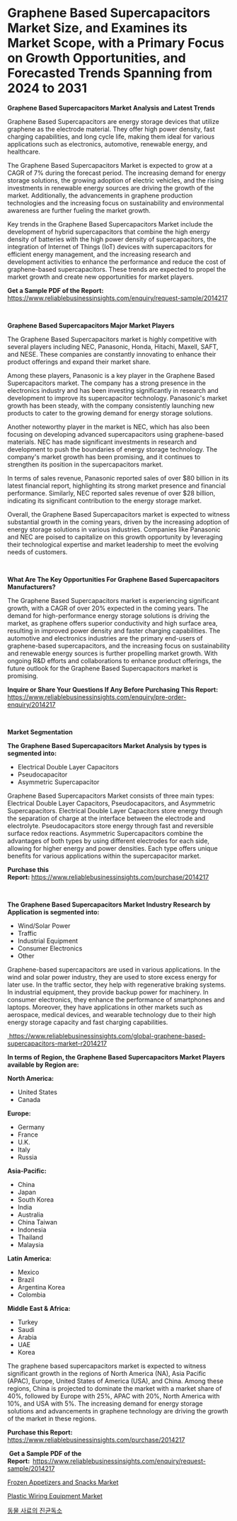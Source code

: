 <p><h1>Graphene Based Supercapacitors Market Size, and Examines its Market Scope, with a Primary Focus on Growth Opportunities, and Forecasted Trends Spanning from 2024 to 2031</h1></p><p><strong>Graphene Based Supercapacitors Market Analysis and Latest Trends</strong></p>
<p><p>Graphene Based Supercapacitors are energy storage devices that utilize graphene as the electrode material. They offer high power density, fast charging capabilities, and long cycle life, making them ideal for various applications such as electronics, automotive, renewable energy, and healthcare.</p><p>The Graphene Based Supercapacitors Market is expected to grow at a CAGR of 7% during the forecast period. The increasing demand for energy storage solutions, the growing adoption of electric vehicles, and the rising investments in renewable energy sources are driving the growth of the market. Additionally, the advancements in graphene production technologies and the increasing focus on sustainability and environmental awareness are further fueling the market growth.</p><p>Key trends in the Graphene Based Supercapacitors Market include the development of hybrid supercapacitors that combine the high energy density of batteries with the high power density of supercapacitors, the integration of Internet of Things (IoT) devices with supercapacitors for efficient energy management, and the increasing research and development activities to enhance the performance and reduce the cost of graphene-based supercapacitors. These trends are expected to propel the market growth and create new opportunities for market players.</p></p>
<p><strong>Get a Sample PDF of the Report:&nbsp;</strong> <a href="https://www.reliablebusinessinsights.com/enquiry/request-sample/2014217">https://www.reliablebusinessinsights.com/enquiry/request-sample/2014217</a></p>
<p>&nbsp;</p>
<p><strong>Graphene Based Supercapacitors Major Market Players</strong></p>
<p><p>The Graphene Based Supercapacitors market is highly competitive with several players including NEC, Panasonic, Honda, Hitachi, Maxell, SAFT, and NESE. These companies are constantly innovating to enhance their product offerings and expand their market share.</p><p>Among these players, Panasonic is a key player in the Graphene Based Supercapacitors market. The company has a strong presence in the electronics industry and has been investing significantly in research and development to improve its supercapacitor technology. Panasonic's market growth has been steady, with the company consistently launching new products to cater to the growing demand for energy storage solutions.</p><p>Another noteworthy player in the market is NEC, which has also been focusing on developing advanced supercapacitors using graphene-based materials. NEC has made significant investments in research and development to push the boundaries of energy storage technology. The company's market growth has been promising, and it continues to strengthen its position in the supercapacitors market.</p><p>In terms of sales revenue, Panasonic reported sales of over $80 billion in its latest financial report, highlighting its strong market presence and financial performance. Similarly, NEC reported sales revenue of over $28 billion, indicating its significant contribution to the energy storage market.</p><p>Overall, the Graphene Based Supercapacitors market is expected to witness substantial growth in the coming years, driven by the increasing adoption of energy storage solutions in various industries. Companies like Panasonic and NEC are poised to capitalize on this growth opportunity by leveraging their technological expertise and market leadership to meet the evolving needs of customers.</p></p>
<p>&nbsp;</p>
<p><strong>What Are The Key Opportunities For Graphene Based Supercapacitors Manufacturers?</strong></p>
<p><p>The Graphene Based Supercapacitors market is experiencing significant growth, with a CAGR of over 20% expected in the coming years. The demand for high-performance energy storage solutions is driving the market, as graphene offers superior conductivity and high surface area, resulting in improved power density and faster charging capabilities. The automotive and electronics industries are the primary end-users of graphene-based supercapacitors, and the increasing focus on sustainability and renewable energy sources is further propelling market growth. With ongoing R&D efforts and collaborations to enhance product offerings, the future outlook for the Graphene Based Supercapacitors market is promising.</p></p>
<p><strong>Inquire or Share Your Questions If Any Before Purchasing This Report:</strong> <a href="https://www.reliablebusinessinsights.com/enquiry/pre-order-enquiry/2014217">https://www.reliablebusinessinsights.com/enquiry/pre-order-enquiry/2014217</a></p>
<p>&nbsp;</p>
<p><strong>Market Segmentation</strong></p>
<p><strong>The Graphene Based Supercapacitors Market Analysis by types is segmented into:</strong></p>
<p><ul><li>Electrical Double Layer Capacitors</li><li>Pseudocapacitor</li><li>Asymmetric Supercapacitor</li></ul></p>
<p><p>Graphene Based Supercapacitors Market consists of three main types: Electrical Double Layer Capacitors, Pseudocapacitors, and Asymmetric Supercapacitors. Electrical Double Layer Capacitors store energy through the separation of charge at the interface between the electrode and electrolyte. Pseudocapacitors store energy through fast and reversible surface redox reactions. Asymmetric Supercapacitors combine the advantages of both types by using different electrodes for each side, allowing for higher energy and power densities. Each type offers unique benefits for various applications within the supercapacitor market.</p></p>
<p><strong>Purchase this Report:&nbsp;</strong><a href="https://www.reliablebusinessinsights.com/purchase/2014217">https://www.reliablebusinessinsights.com/purchase/2014217</a></p>
<p>&nbsp;</p>
<p><strong>The Graphene Based Supercapacitors Market Industry Research by Application is segmented into:</strong></p>
<p><ul><li>Wind/Solar Power</li><li>Traffic</li><li>Industrial Equipment</li><li>Consumer Electronics</li><li>Other</li></ul></p>
<p><p>Graphene-based supercapacitors are used in various applications. In the wind and solar power industry, they are used to store excess energy for later use. In the traffic sector, they help with regenerative braking systems. In industrial equipment, they provide backup power for machinery. In consumer electronics, they enhance the performance of smartphones and laptops. Moreover, they have applications in other markets such as aerospace, medical devices, and wearable technology due to their high energy storage capacity and fast charging capabilities.</p></p>
<p><a href="https://www.reliablebusinessinsights.com/global-graphene-based-supercapacitors-market-r2014217">&nbsp;https://www.reliablebusinessinsights.com/global-graphene-based-supercapacitors-market-r2014217</a></p>
<p><strong>In terms of Region, the Graphene Based Supercapacitors Market Players available by Region are:</strong></p>
<p>
    <p> <strong> North America: </strong>
        <ul>
            <li>United States</li>
            <li>Canada</li>
        </ul>
        </p> 
    <p> <strong> Europe: </strong>
        <ul>
            <li>Germany</li>
            <li>France</li>
            <li>U.K.</li>
            <li>Italy</li>
            <li>Russia</li>
        </ul>
        </p> 
    <p> <strong> Asia-Pacific: </strong>
        <ul>
            <li>China</li>
            <li>Japan</li>
            <li>South Korea</li>
            <li>India</li>
            <li>Australia</li>
            <li>China Taiwan</li>
            <li>Indonesia</li>
            <li>Thailand</li>
            <li>Malaysia</li>
        </ul>
        </p> 
    <p> <strong> Latin America: </strong>
        <ul>
            <li>Mexico</li>
            <li>Brazil</li>
            <li>Argentina Korea</li>
            <li>Colombia</li>
        </ul>
        </p> 
    <p> <strong> Middle East & Africa: </strong>
        <ul>
            <li>Turkey</li>
            <li>Saudi</li>
            <li>Arabia</li>
            <li>UAE</li>
            <li>Korea</li>
        </ul>
    </p>
    </p>
<p><p>The graphene based supercapacitors market is expected to witness significant growth in the regions of North America (NA), Asia Pacific (APAC), Europe, United States of America (USA), and China. Among these regions, China is projected to dominate the market with a market share of 40%, followed by Europe with 25%, APAC with 20%, North America with 10%, and USA with 5%. The increasing demand for energy storage solutions and advancements in graphene technology are driving the growth of the market in these regions.</p></p>
<p><strong>Purchase this Report: </strong><a href="https://www.reliablebusinessinsights.com/purchase/2014217">https://www.reliablebusinessinsights.com/purchase/2014217</a></p>
<p>&nbsp;<strong>Get a Sample PDF of the Report:&nbsp;&nbsp;</strong><a href="https://www.reliablebusinessinsights.com/enquiry/request-sample/2014217">https://www.reliablebusinessinsights.com/enquiry/request-sample/2014217</a></p>
<p><strong></strong></p>
<p><p><a href="https://github.com/faniayasa/Market-Research-Report-List-1/blob/main/frozen-appetizers-and-snacks-market.md">Frozen Appetizers and Snacks Market</a></p><p><a href="https://github.com/JuliaFadel1922/Market-Research-Report-List-1/blob/main/plastic-wiring-equipment-market.md">Plastic Wiring Equipment Market</a></p><p><a href="https://github.com/sammyUltyylrich9067856/Market-Research-Report-List-2/blob/main/8375865155898.md">동물 사료의 진균독소</a></p></p>